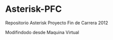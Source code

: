 Asterisk-PFC
============

Repositorio Asterisk Proyecto Fin de Carrera 2012

Modifindodo desde Maquina Virtual
